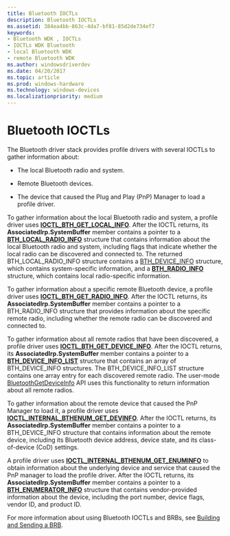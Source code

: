 ```yaml
---
title: Bluetooth IOCTLs
description: Bluetooth IOCTLs
ms.assetid: 384ea4bb-863c-4da7-bf81-85d2de734ef7
keywords:
- Bluetooth WDK , IOCTLs
- IOCTLs WDK Bluetooth
- local Bluetooth WDK
- remote Bluetooth WDK
ms.author: windowsdriverdev
ms.date: 04/20/2017
ms.topic: article
ms.prod: windows-hardware
ms.technology: windows-devices
ms.localizationpriority: medium
---
```


# Bluetooth IOCTLs


The Bluetooth driver stack provides profile drivers with several IOCTLs to gather information about:

-   The local Bluetooth radio and system.

-   Remote Bluetooth devices.

-   The device that caused the Plug and Play (PnP) Manager to load a profile driver.

To gather information about the local Bluetooth radio and system, a profile driver uses [**IOCTL\_BTH\_GET\_LOCAL\_INFO**](https://msdn.microsoft.com/library/windows/hardware/ff536684). After the IOCTL returns, its **AssociatedIrp.SystemBuffer** member contains a pointer to a [**BTH\_LOCAL\_RADIO\_INFO**](https://msdn.microsoft.com/library/windows/hardware/ff536644) structure that contains information about the local Bluetooth radio and system, including flags that indicate whether the local radio can be discovered and connected to. The returned BTH\_LOCAL\_RADIO\_INFO structure contains a [BTH\_DEVICE\_INFO](http://go.microsoft.com/fwlink/p/?linkid=50713) structure, which contains system-specific information, and a [**BTH\_RADIO\_INFO**](https://msdn.microsoft.com/library/windows/hardware/ff536646) structure, which contains local radio-specific information.

To gather information about a specific remote Bluetooth device, a profile driver uses [**IOCTL\_BTH\_GET\_RADIO\_INFO**](https://msdn.microsoft.com/library/windows/hardware/ff536685). After the IOCTL returns, its **AssociatedIrp.SystemBuffer** member contains a pointer to a BTH\_RADIO\_INFO structure that provides information about the specific remote radio, including whether the remote radio can be discovered and connected to.

To gather information about all remote radios that have been discovered, a profile driver uses [**IOCTL\_BTH\_GET\_DEVICE\_INFO**](https://msdn.microsoft.com/library/windows/hardware/ff536683). After the IOCTL returns, its **AssociatedIrp.SystemBuffer** member contains a pointer to a [**BTH\_DEVICE\_INFO\_LIST**](https://msdn.microsoft.com/library/windows/hardware/ff536642) structure that contains an array of BTH\_DEVICE\_INFO structures. The BTH\_DEVICE\_INFO\_LIST structure contains one array entry for each discovered remote radio. The user-mode [BluetoothGetDeviceInfo](http://go.microsoft.com/fwlink/p/?linkid=74493) API uses this functionality to return information about all remote radios.

To gather information about the remote device that caused the PnP Manager to load it, a profile driver uses [**IOCTL\_INTERNAL\_BTHENUM\_GET\_DEVINFO**](https://msdn.microsoft.com/library/windows/hardware/ff536748). After the IOCTL returns, its **AssociatedIrp.SystemBuffer** member contains a pointer to a BTH\_DEVICE\_INFO structure that contains information about the remote device, including its Bluetooth device address, device state, and its class-of-device (CoD) settings.

A profile driver uses [**IOCTL\_INTERNAL\_BTHENUM\_GET\_ENUMINFO**](https://msdn.microsoft.com/library/windows/hardware/ff536750) to obtain information about the underlying device and service that caused the PnP manager to load the profile driver. After the IOCTL returns, its **AssociatedIrp.SystemBuffer** member contains a pointer to a [**BTH\_ENUMERATOR\_INFO**](https://msdn.microsoft.com/library/windows/hardware/ff536643) structure that contains vendor-provided information about the device, including the port number, device flags, vendor ID, and product ID.

For more information about using Bluetooth IOCTLs and BRBs, see [Building and Sending a BRB](building-and-sending-a-brb.md).

 

 





